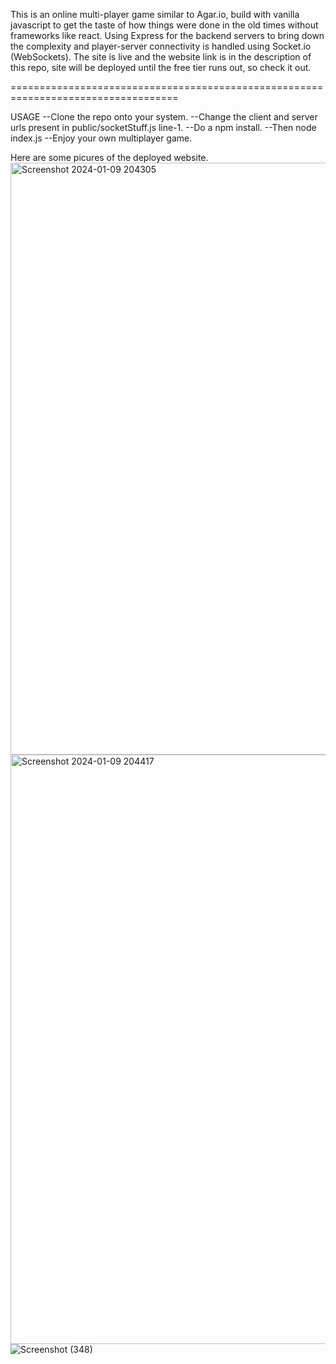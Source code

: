 This is an online multi-player game similar to Agar.io, build with vanilla javascript to get the taste of how things were done in the old times without frameworks like react.
Using Express for the backend servers to bring down the complexity and player-server connectivity is handled using Socket.io (WebSockets). The site is live and the website link 
is in the description of this repo, site will be deployed until the free tier runs out, so check it out.

===================================================================================

USAGE
--Clone the repo onto your system.
--Change the client and server urls present in public/socketStuff.js line-1.
--Do a npm install.
--Then node index.js 
--Enjoy your own multiplayer game.


Here are some picures of the deployed website.
<img width="947" alt="Screenshot 2024-01-09 204305" src="https://github.com/sumitkukrejas/multiplayer-game/assets/115967367/c3ac3e4d-1280-4f6f-9360-d5ec004678b4">
<img width="943" alt="Screenshot 2024-01-09 204417" src="https://github.com/sumitkukrejas/multiplayer-game/assets/115967367/b2a7915c-ad12-455a-90cf-4a1ea3c11b46">
![Screenshot (348)](https://github.com/sumitkukrejas/multiplayer-game/assets/115967367/c094c87e-a64f-40f0-9d3e-1fea2a8488b2)
